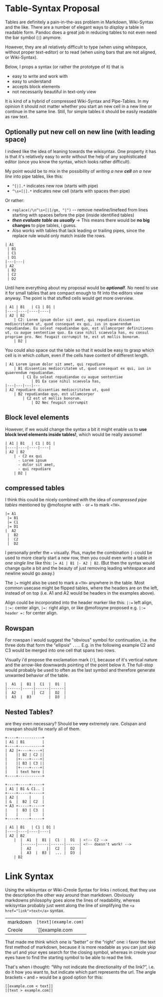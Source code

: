 # Table-Syntax Proposal

Tables are definitely a pain-in-the-ass problem in Markdown, Wiki-Syntax and the like.
There are a number of elegant ways to *display* a table in readable form. Pandoc does a great job in reducing tables to not even need the bar symbol (`|`) anymore.

However, they are all relatively difficult to type (when using whitepace, without proper text-editor) or to read (when using bars that are not aligned, or Wiki-Syntax).

Below, I props a syntax (or rather the prototype of it) that is

- easy to write and work with
- easy to understand
- accepts block elements
- not necessarily beautiful in text-only view

It is kind of a hybrid of compressed Wiki-Syntax and Pipe-Tables. In my opinion it should not matter whether you start an new cell in a new line or continue in the same line. Still, for simple tables it should be easily readable as raw text.

## Optionally put new cell on new line (with leading space)

I indeed like the idea of leaning towards the wikisyntax. One property it has is that it's relatively  easy to *write* without the help of any sophisticated editor (once you know the syntax, which looks rather difficult).

My point would be to mix in the possibility of *writing a new **cell** on a new line* into pipe tables, like this:

- `^[|].*` indicates new row (starts with pipe)
- `^\s+[|].*` indicates new cell (starts with spaces then pipe)

Or rather:

* `replace(/\n^\s+[|]/gm, "|")` -- remove newline/linefeed from lines starting with spaces before the pipe (inside identified tables)
* ***then evaluate table as usually*** → This means there would be **no big changes** to pipe tables, i guess.
* Also works with tables that lack leading or trailing pipes, since the replace rule would only match inside the rows.

```
| A1
 | B1
 | C1
 | D1 
|---|---|                       
| A2
 | B2
 | C2
 | D2
```

Until here everything about my proposal would be ***optional!***. No need to use it for small tables that are compact enough to fit into the editors view anyway. The point is that stuffed cells would get more overview.

```
| A1 | B1	| C1 | D1 |
|----|----|----|----|
| A2 | B2
    | C2: Lorem ipsum dolor sit amet, qui repudiare dissentias mediocritatem ut, quod consequat ex qui, ius in quaerendum repudiandae. Eu soleat repudiandae quo, est ullamcorper definitiones ut, cu augue sententiae quo. Ea case nihil scaevola has, eu consul propriae pro. Nec feugait corrumpit te, est ut mollis bonorum.
    | D2 |
```

You could also space out the table so that it would be easy to grasp which cell is in which *collum*, even if the cells have content of different length.

```
| A1 Lorem ipsum dolor sit amet, qui repudiare 
    | B1 dissentias mediocritatem ut, quod consequat ex qui, ius in quaerendum repudiandae. 
        | C1 Eu soleat repudiandae cu augue sententiae
            | D1 Ea case nihil scaevola has, 
|---|---|---|---
| A2 repudiare dissentias mediocritatem ut, quod 
    | B2 repudiandae quo, est ullamcorper
        | C2 est ut mollis bonorum.
            | D2 Nec feugait corrumpit 
```

## Block level elements
However, if we would change the syntax a bit it might enable us to **use block level elements inside tables!**, which would be really awsome!

```
| A1 | B1	| C1 | D1 |
|----|----|----|----|
| A2 | B2
    | - C2 ex qui
      - Lorem ipsum
      - dolor sit amet,
      - qui repudiare
    | D2 |
```

## compressed tables

I think this could be nicely combined with the idea of *compressed pipe tables* mentioned by @mofosyne with `-` or `=` to mark `<TH>`. 

```
|= A1
 |= B1
 |= C1
 |= D1             
|  A2
 |  B2
 |  C2
 |  D2
```

I personally prefer the `=` visually. Plus, maybe the combination `|-`could be used to more clearly start a new row, then you could even write a table *in one single line* like this: ` |= A1 | B1 |- A2 | B2 `. (But then the syntax would change quite a bit and the beauty of just removing leading whitespace and newline would go away.)

The `|=` might also be used to mark a `<TH>` anywhere in the table. Most common usecase might be flipped tables, where the headers are on the left, instead of on top (i.e. A1 and A2 would be headers in the examples above).

Align could be incorporated into the header marker like this: `|:=` left align, `|:=:` center align, `|=:` right align, or like @mofosyne proposed e.g. `|:= header =:` for center align.

## Rowspan

For rowspan I would suggest the "obvious" symbol for continuation, i.e. the three dots that form the "ellipsis" `...`. E.g. in the following example C2 and C3 would be merged into one cell that spans two rows.

Visually i'd propose the exclamation mark (`!`), because of it's vertical nature and the arrow-like downwards pointing of the point below it. The full-stop would probably be used to often as the last symbol and therefore generate unwanted behavior of the table. 


    |  A1  |  B1 |  C1  |  D1  |
    |------|-----|------|------|
    |  A2       ||  C2  |  D2  |
    |  A3  |  B3        |  D3  |

## Nested Tables?

are they even necessary? Should be ~~very~~ extremely rare.
Colspan and rowspan should fix nearly all of them.

```
+----+-----------+
| A1 | B1        |
+----+-----------+
| A2 |+----+----+|
|    || B2 | C2 ||
|    |+----+----+|
|    || B3 | C3 ||
|    |+----+----+|
|    | text here |
+----+-----------+
```

```
+----+-----+-----+
| A1 | B1 & C1.. |
+----+-----+-----+
| A2 |     |     |
| &  |  B2 | C2  |
+ A3 +-----+-----+
|    |  B3 | C3  |
|    |     |     |
+----+-----+-----+
```

```
| A1 | B1	| C1 | D1 |
|----|----|----|----|
| A2 | B2
    |  |  A1  |  B1 |  C1  |  D1  | <!-- C2 --> 
       |------|-----|------|------| <!-- doesn't work! -->
       |  A2       ||  C2  |  D2  |
       |  A3  |  B3 |  ... |  D3  | 
    | D2
```

# Link Syntax

Using the wikisyntax or Wiki-Creole Syntax for links i noticed, that they use the description the other way around than markdown. Obviously markdowns philosophy goes alone the lines of readability, whereas wikisyntax probably just went along the line of simplifying the `<a href="link">text</a>`
syntax.

| | |
|---------|---|
|markdown | `[text](example.com)`|
|Creole |`[[example.com|text]]`|

That made me think which one is “better” or the “right” one: i favor the text first method of markdown, because it is more readable as you can just skip the url and your eyes search for the closing symbol, whereas in creole your eyes have to find the starting symbol to be able to read the link.

That's when i thought: “Why not indicate the directionality of the link?”, i.e. do it how you want to, but indicate which part represents the url. The angle brackets `<` and `>` would be a good option for this:

	[[example.com < text]]
	[[text > example.com]]
	
	